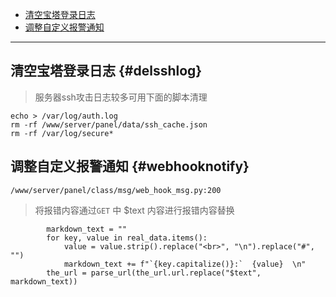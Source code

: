- [清空宝塔登录日志](./bt.md#delsshlog)
- [调整自定义报警通知](./bt.md#webhooknotify)
---


## 清空宝塔登录日志 {#delsshlog}
> 服务器ssh攻击日志较多可用下面的脚本清理

```
echo > /var/log/auth.log
rm -rf /www/server/panel/data/ssh_cache.json
rm -rf /var/log/secure*
```

## 调整自定义报警通知 {#webhooknotify}

`/www/server/panel/class/msg/web_hook_msg.py:200`
> 将报错内容通过`GET` 中 $text 内容进行报错内容替换
```
        markdown_text = ""
        for key, value in real_data.items():
            value = value.strip().replace("<br>", "\n").replace("#", "")
            markdown_text += f"`{key.capitalize()}:`  {value}  \n"
        the_url = parse_url(the_url.url.replace("$text", markdown_text))
```